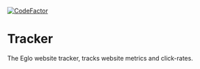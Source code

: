 [![CodeFactor](https://www.codefactor.io/repository/github/eglodevelopment/trakr/badge)](https://www.codefactor.io/repository/github/eglodevelopment/trakr)

# Tracker
The Eglo website tracker, tracks website metrics and click-rates.
